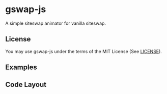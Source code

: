 gswap-js
=========

A simple siteswap animator for vanilla siteswap.

License
-------
You may use gswap-js under the terms of the MIT License (See [LICENSE](LICENSE)).


Examples
--------

Code Layout
-----------